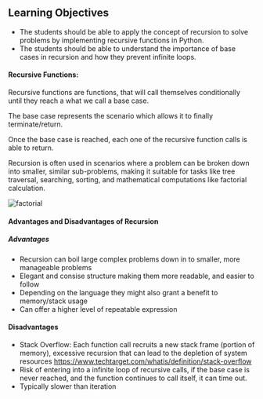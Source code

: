 ## Learning Objectives

- The students should be able to apply the concept of recursion to solve problems by implementing recursive functions in Python.
- The students should be able to understand the importance of base cases in recursion and how they prevent infinite loops.

#### Recursive Functions:
Recursive functions are functions, that will call themselves conditionally until they reach a what we call a base case.

The base case represents the scenario which allows it to finally terminate/return.

Once the base case is reached, each one of the recursive function calls is able to return.

Recursion is often used in scenarios where a problem can be broken down into smaller, similar sub-problems, making it suitable for tasks like tree traversal, searching, sorting, and mathematical computations like factorial calculation.

![factorial](https://www.mathwarehouse.com/programming/images/recusion-factorial-code-animated-gifs.gif)

#### Advantages and Disadvantages of Recursion

##### Advantages
- Recursion can boil large complex problems down in to smaller, more manageable problems
- Elegant and consise structure making them more readable, and easier to follow
- Depending on the language they might also grant a benefit to memory/stack usage
- Can offer a higher level of repeatable expression

#### Disadvantages
- Stack Overflow: Each function call recruits a new stack frame (portion of memory), excessive recursion that can lead to the depletion of system resources
https://www.techtarget.com/whatis/definition/stack-overflow
- Risk of entering into a infinite loop of recursive calls, if the base case is never reached, and the function continues to call itself, it can time out.
- Typically slower than iteration
